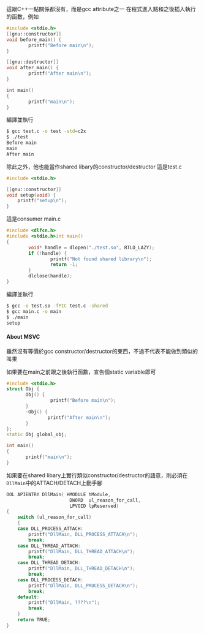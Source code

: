 這跟C++一點關係都沒有，而是gcc attribute之一
在程式進入點和之後插入執行的函數，例如
``` c
#include <stdio.h>
[[gnu::constructor]]
void before_main() {
        printf("Before main\n");
}

[[gnu::destructor]]
void after_main() {
        printf("After main\n");
}

int main()
{
        printf("main\n");
}
```
編譯並執行
``` bash
$ gcc test.c -o test -std=c2x
$ ./test
Before main
main
After main
```
除此之外，他也能當作shared libary的constructor/destructor
這是test.c
``` c
#include <stdio.h>

[[gnu::constructor]]
void setup(void) {
    printf("setup\n");
}
```
這是consumer main.c
``` c
#include <dlfcn.h>
#include <stdio.h>int main()
{
        void* handle = dlopen("./test.so", RTLD_LAZY);
        if (!handle) {
                printf("Not found shared library\n");
                return -1;
        }
        dlclose(handle);
}
```
編譯並執行
``` bash
$ gcc -o test.so -fPIC test.c -shared
$ gcc main.c -o main
$ ./main
setup
```
#### About MSVC
雖然沒有等價於gcc constructor/destructor的東西，不過不代表不能做到類似的叫果

 如果要在main之前跟之後執行函數，宣告個static variable即可
 ``` cpp
#include <stdio.h>
struct Obj {
        Obj() {
                 printf("Before main\n");
        }
        ~Obj() {
                printf("After main\n");
        }
};
static Obj global_obj;

int main()
{
        printf("main\n");
}
```
如果要在shared libary上實行類似constructor/destructor的語意，則必須在`DllMain`中的ATTACH/DETACH上動手腳
``` c
OOL APIENTRY DllMain( HMODULE hModule,
                       DWORD  ul_reason_for_call,
                       LPVOID lpReserved)
{
    switch (ul_reason_for_call)
    {
    case DLL_PROCESS_ATTACH:
        printf("DllMain, DLL_PROCESS_ATTACH\n");
        break;
    case DLL_THREAD_ATTACH:
        printf("DllMain, DLL_THREAD_ATTACH\n");
        break;
    case DLL_THREAD_DETACH:
        printf("DllMain, DLL_THREAD_DETACH\n");
        break;
    case DLL_PROCESS_DETACH:
        printf("DllMain, DLL_PROCESS_DETACH\n");
        break;
    default:
        printf("DllMain, ????\n");
        break;
    }
    return TRUE;
}
```
